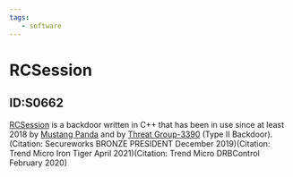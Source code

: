 ```yaml
---
tags:
   - software
---
```

# RCSession
## ID:S0662
[RCSession](/mitre/software/S0662) is a backdoor written in C++ that has been in use since at least 2018 by [Mustang Panda](/mitre/groups/G0129) and by [Threat Group-3390](/mitre/groups/G0027) (Type II Backdoor).(Citation: Secureworks BRONZE PRESIDENT December 2019)(Citation: Trend Micro Iron Tiger April 2021)(Citation: Trend Micro DRBControl February 2020)
